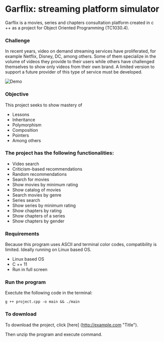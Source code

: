 # **Garflix**: streaming platform simulator

Garflix is ​​a movies, series and chapters consultation platform created in c ++ as a project for Object Oriented Programming (TC1030.4).

### **Challenge**
In recent years, video on demand streaming services have proliferated, for example Netflix, Disney, DC, among others. Some of them specialize in the volume of videos they provide to their users while others have challenged themselves to show only videos from their own brand. A limited version to support a future provider of this type of service must be developed.



![Demo](Demo.png)


### **Objective**
This project seeks to show mastery of
- Lessons
- Inheritance
- Polymorphism
- Composition
- Pointers
- Among others

### The project has the following functionalities:

- Video search
- Criticism-based recommendations
- Random recommendations
- Search for movies
- Show movies by minimum rating
- Show catalog of movies
- Search movies by genre
- Series search
- Show series by minimum rating
- Show chapters by rating
- Show chapters of a series
- Show chapters by gender

### **Requirements**

Because this program uses ASCII and terminal color codes, compatibility is limited. Ideally running on Linux based OS.

- Linux based OS
- C ++ 11
- Run in full screen

### **Run the program**

Exectute the following code in the terminal:

    g ++ project.cpp -o main && ./main

### **To download**
To download the project, click [here] (http://example.com "Title").

Then unzip the program and execute command.

